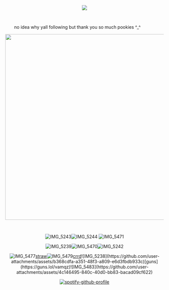 <div align="center">
<img src="https://komarev.com/ghpvc/?username=vamqz&color=000000&style=plastic&label=ㅤstalkers&base=0">

⠀⠀
⠀⠀

no idea why yall following but thank you so much pookies ^_^
⠀⠀⠀⠀





<img width="590" src="https://github.com/user-attachments/assets/81078591-a091-4f4e-bb4f-c37c0edb5722"/>


⠀⠀⠀⠀⠀⠀⠀


![IMG_5243](https://github.com/user-attachments/assets/a2ea4152-707d-4701-904a-655ac0973e27)![IMG_5244](https://github.com/user-attachments/assets/304dd51e-c4a8-46a6-9fe5-0cb07b8f9684)
![IMG_5471](https://github.com/user-attachments/assets/01b5ac6c-2152-4685-890b-529b24e0fceb)



![IMG_5239](https://github.com/user-attachments/assets/db74dfde-928c-468a-9685-799aa49586bb)![IMG_5470](https://github.com/user-attachments/assets/07ec6cf8-127d-4f77-b83e-b21ad74511b6)![IMG_5242](https://github.com/user-attachments/assets/b7e5ef36-b7f7-4de7-ac68-6581858c9ddd)




![IMG_5477](https://github.com/user-attachments/assets/c0d3abf8-994c-4f77-a367-b63448ab135b)[straw](https://kira4.straw.page)![IMG_5479](https://github.com/user-attachments/assets/0e0b4e5a-d274-4aa8-8dc3-e42500c2f87b)[crrd](https://adm1rree.carrd.co/?)![IMG_5238](https://github.com/user-attachments/assets/b368cdfa-a351-48f3-a809-e6d3fbdb933c)[guns](https://guns.lol/vamqz)![IMG_5483](https://github.com/user-attachments/assets/4c146495-840c-40d0-bb83-bacad09cf622)




[![spotify-github-profile](https://spotify-github-profile.kittinanx.com/api/view?uid=31p7k4lkdecbilvh5rthmgvkujm4&cover_image=true&theme=novatorem&show_offline=true&background_color=801a1f&interchange=true&bar_color_cover=false&bar_color=801a1f)](https://spotify-github-profile.kittinanx.com/api/view?uid=31p7k4lkdecbilvh5rthmgvkujm4&redirect=true)
